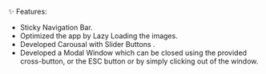 ✨ Features:
- Sticky Navigation Bar.
- Optimized the app by Lazy Loading the images.
- Developed Carousal with Slider Buttons .
- Developed a Modal Window which can be closed using the provided cross-button, or the ESC button or by simply clicking out of the window.
